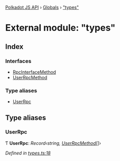 [Polkadot JS API](../README.md) › [Globals](../globals.md) › ["types"](_types_.md)

# External module: "types"

## Index

### Interfaces

* [RpcInterfaceMethod](../interfaces/_types_.rpcinterfacemethod.md)
* [UserRpcMethod](../interfaces/_types_.userrpcmethod.md)

### Type aliases

* [UserRpc](_types_.md#userrpc)

## Type aliases

###  UserRpc

Ƭ **UserRpc**: *Record‹string, [UserRpcMethod](../interfaces/_types_.userrpcmethod.md)[]›*

*Defined in [types.ts:18](https://github.com/polkadot-js/api/blob/8a5a86e8b/packages/rpc-core/src/types.ts#L18)*
